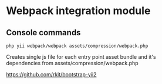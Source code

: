 # Webpack integration module

## Console commands

```
php yii webpack/webpack assets/compression/webpack.php
```

Creates single js file for each entry point asset bundle and it's dependencies from assets/compression/webpack.php

https://github.com/rkit/bootstrap-yii2
